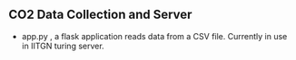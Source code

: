 ## CO2 Data Collection and Server

- app.py , a flask application reads data from a CSV file. Currently in use in IITGN turing server.